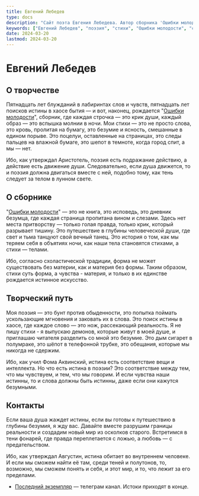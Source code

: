 ```yaml
---
title: Евгений Лебедев
type: docs
description: "Сайт поэта Евгения Лебедева. Автор сборника 'Ошибки молодости'. Поэзия, проза, философские размышления о жизни и творчестве."
keywords: ["Евгений Лебедев", "поэзия", "стихи", "Ошибки молодости", "современная поэзия", "литература"]
date: 2024-03-20
lastmod: 2024-03-20
---
```


# Евгений Лебедев

## О творчестве

Пятнадцать лет блужданий в лабиринтах слов и чувств, пятнадцать лет поисков истины в хаосе бытия — и вот, наконец, рождается "[Ошибки молодости](/docs/collection/mistakes/)", сборник, где каждая строчка — это крик души, каждый образ — это вспышка молнии в ночи. Мои стихи — это не просто слова, это кровь, пролитая на бумагу, это безумие и ясность, смешанные в едином порыве. Это поцелуи, оставленные на страницах, это следы пальцев на влажной бумаге, это шепот в темноте, когда город спит, а мы — нет. 

Ибо, как утверждал Аристотель, поэзия есть подражание действию, а действие есть движение души. Следовательно, если душа движется, то и поэзия должна двигаться вместе с ней, подобно тому, как тень следует за телом в лунном свете.

## О сборнике

"[Ошибки молодости](/docs/collection/mistakes/)" — это не книга, это исповедь, это дневник безумца, где каждая страница пропитана вином и слезами. Здесь нет места притворству — только голая правда, только крик, который разрывает тишину. Это путешествие в глубины человеческой души, где свет и тьма танцуют свой вечный танец. Это история о том, как мы теряем себя в объятиях ночи, как наши тела становятся стихами, а стихи — телами.

Ибо, согласно схоластической традиции, форма не может существовать без материи, как и материя без формы. Таким образом, стихи суть форма, а чувства - материя, и только в их единстве рождается истинное искусство.

## Творческий путь

Моя поэзия — это бунт против обыденности, это попытка поймать ускользающие мгновения и заковать их в слова. Это поиск истины в хаосе, где каждое слово — это нож, рассекающий реальность. Я не пишу стихи - я выпускаю демонов, которые живут в моей душе, и приглашаю читателя разделить со мной это безумие. Это дым сигарет в полумраке, это шёпот в телефонной трубке, это обещания, которые мы никогда не сдержим.

Ибо, как учил Фома Аквинский, истина есть соответствие вещи и интеллекта. Но что есть истина в поэзии? Это соответствие между тем, что мы чувствуем, и тем, что мы говорим. И если чувства наши истинны, то и слова должны быть истинны, даже если они кажутся безумными.

## Контакты

Если ваша душа жаждет истины, если вы готовы к путешествию в глубины безумия, я жду вас. Давайте вместе разрушим границы реальности и создадим новый мир из осколков старого. Встретимся в тени фонарей, где правда переплетается с ложью, а любовь — с предательством.

Ибо, как утверждал Августин, истина обитает во внутреннем человеке. И если мы сможем найти её там, среди теней и полутонов, то, возможно, мы сможем понять и себя, и этот мир, и то, что лежит за его пределами.

- [Последний экземпляр](https://t.me/posleex) — телеграм канал. Истоки приходят в конце.